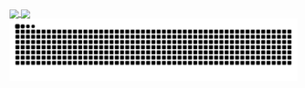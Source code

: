 

<a href="https://github.com/anuraghazra/github-readme-stats">
  <img height=200 align="center" src="https://github-readme-stats.rabahz.com?username=rabahzeineddine&theme=transparent&show=reviews,prs_merged,prs_merged_percentage&show_icons=true" />
</a>
<a href="https://github.com/anuraghazra/convoychat">
  <img height=200 align="center" src="https://github-readme-stats.rabahz.com/top-langs/?username=rabahzeineddine&theme=transparent&size_weight=0.5&count_weight=0.5&hide=php" />
</a>




<picture>
  <source media="(prefers-color-scheme: dark)" srcset="https://raw.githubusercontent.com/rabahzeineddine/rabahzeineddine/output/github-contribution-grid-snake-dark.svg">
  <source media="(prefers-color-scheme: light)" srcset="https://raw.githubusercontent.com/rabahzeineddine/rabahzeineddine/output/github-contribution-grid-snake.svg">
  <img alt="github contribution grid snake animation" src="https://raw.githubusercontent.com/rabahzeineddine/rabahzeineddine/output/github-contribution-grid-snake.svg">
</picture>
